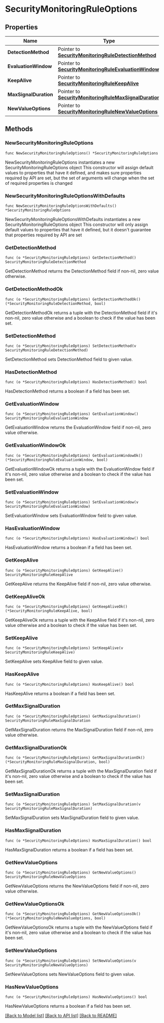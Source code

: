 # SecurityMonitoringRuleOptions

## Properties

Name | Type | Description | Notes
------------ | ------------- | ------------- | -------------
**DetectionMethod** | Pointer to [**SecurityMonitoringRuleDetectionMethod**](SecurityMonitoringRuleDetectionMethod.md) |  | [optional] 
**EvaluationWindow** | Pointer to [**SecurityMonitoringRuleEvaluationWindow**](SecurityMonitoringRuleEvaluationWindow.md) |  | [optional] 
**KeepAlive** | Pointer to [**SecurityMonitoringRuleKeepAlive**](SecurityMonitoringRuleKeepAlive.md) |  | [optional] 
**MaxSignalDuration** | Pointer to [**SecurityMonitoringRuleMaxSignalDuration**](SecurityMonitoringRuleMaxSignalDuration.md) |  | [optional] 
**NewValueOptions** | Pointer to [**SecurityMonitoringRuleNewValueOptions**](SecurityMonitoringRuleNewValueOptions.md) |  | [optional] 

## Methods

### NewSecurityMonitoringRuleOptions

`func NewSecurityMonitoringRuleOptions() *SecurityMonitoringRuleOptions`

NewSecurityMonitoringRuleOptions instantiates a new SecurityMonitoringRuleOptions object
This constructor will assign default values to properties that have it defined,
and makes sure properties required by API are set, but the set of arguments
will change when the set of required properties is changed

### NewSecurityMonitoringRuleOptionsWithDefaults

`func NewSecurityMonitoringRuleOptionsWithDefaults() *SecurityMonitoringRuleOptions`

NewSecurityMonitoringRuleOptionsWithDefaults instantiates a new SecurityMonitoringRuleOptions object
This constructor will only assign default values to properties that have it defined,
but it doesn't guarantee that properties required by API are set

### GetDetectionMethod

`func (o *SecurityMonitoringRuleOptions) GetDetectionMethod() SecurityMonitoringRuleDetectionMethod`

GetDetectionMethod returns the DetectionMethod field if non-nil, zero value otherwise.

### GetDetectionMethodOk

`func (o *SecurityMonitoringRuleOptions) GetDetectionMethodOk() (*SecurityMonitoringRuleDetectionMethod, bool)`

GetDetectionMethodOk returns a tuple with the DetectionMethod field if it's non-nil, zero value otherwise
and a boolean to check if the value has been set.

### SetDetectionMethod

`func (o *SecurityMonitoringRuleOptions) SetDetectionMethod(v SecurityMonitoringRuleDetectionMethod)`

SetDetectionMethod sets DetectionMethod field to given value.

### HasDetectionMethod

`func (o *SecurityMonitoringRuleOptions) HasDetectionMethod() bool`

HasDetectionMethod returns a boolean if a field has been set.

### GetEvaluationWindow

`func (o *SecurityMonitoringRuleOptions) GetEvaluationWindow() SecurityMonitoringRuleEvaluationWindow`

GetEvaluationWindow returns the EvaluationWindow field if non-nil, zero value otherwise.

### GetEvaluationWindowOk

`func (o *SecurityMonitoringRuleOptions) GetEvaluationWindowOk() (*SecurityMonitoringRuleEvaluationWindow, bool)`

GetEvaluationWindowOk returns a tuple with the EvaluationWindow field if it's non-nil, zero value otherwise
and a boolean to check if the value has been set.

### SetEvaluationWindow

`func (o *SecurityMonitoringRuleOptions) SetEvaluationWindow(v SecurityMonitoringRuleEvaluationWindow)`

SetEvaluationWindow sets EvaluationWindow field to given value.

### HasEvaluationWindow

`func (o *SecurityMonitoringRuleOptions) HasEvaluationWindow() bool`

HasEvaluationWindow returns a boolean if a field has been set.

### GetKeepAlive

`func (o *SecurityMonitoringRuleOptions) GetKeepAlive() SecurityMonitoringRuleKeepAlive`

GetKeepAlive returns the KeepAlive field if non-nil, zero value otherwise.

### GetKeepAliveOk

`func (o *SecurityMonitoringRuleOptions) GetKeepAliveOk() (*SecurityMonitoringRuleKeepAlive, bool)`

GetKeepAliveOk returns a tuple with the KeepAlive field if it's non-nil, zero value otherwise
and a boolean to check if the value has been set.

### SetKeepAlive

`func (o *SecurityMonitoringRuleOptions) SetKeepAlive(v SecurityMonitoringRuleKeepAlive)`

SetKeepAlive sets KeepAlive field to given value.

### HasKeepAlive

`func (o *SecurityMonitoringRuleOptions) HasKeepAlive() bool`

HasKeepAlive returns a boolean if a field has been set.

### GetMaxSignalDuration

`func (o *SecurityMonitoringRuleOptions) GetMaxSignalDuration() SecurityMonitoringRuleMaxSignalDuration`

GetMaxSignalDuration returns the MaxSignalDuration field if non-nil, zero value otherwise.

### GetMaxSignalDurationOk

`func (o *SecurityMonitoringRuleOptions) GetMaxSignalDurationOk() (*SecurityMonitoringRuleMaxSignalDuration, bool)`

GetMaxSignalDurationOk returns a tuple with the MaxSignalDuration field if it's non-nil, zero value otherwise
and a boolean to check if the value has been set.

### SetMaxSignalDuration

`func (o *SecurityMonitoringRuleOptions) SetMaxSignalDuration(v SecurityMonitoringRuleMaxSignalDuration)`

SetMaxSignalDuration sets MaxSignalDuration field to given value.

### HasMaxSignalDuration

`func (o *SecurityMonitoringRuleOptions) HasMaxSignalDuration() bool`

HasMaxSignalDuration returns a boolean if a field has been set.

### GetNewValueOptions

`func (o *SecurityMonitoringRuleOptions) GetNewValueOptions() SecurityMonitoringRuleNewValueOptions`

GetNewValueOptions returns the NewValueOptions field if non-nil, zero value otherwise.

### GetNewValueOptionsOk

`func (o *SecurityMonitoringRuleOptions) GetNewValueOptionsOk() (*SecurityMonitoringRuleNewValueOptions, bool)`

GetNewValueOptionsOk returns a tuple with the NewValueOptions field if it's non-nil, zero value otherwise
and a boolean to check if the value has been set.

### SetNewValueOptions

`func (o *SecurityMonitoringRuleOptions) SetNewValueOptions(v SecurityMonitoringRuleNewValueOptions)`

SetNewValueOptions sets NewValueOptions field to given value.

### HasNewValueOptions

`func (o *SecurityMonitoringRuleOptions) HasNewValueOptions() bool`

HasNewValueOptions returns a boolean if a field has been set.


[[Back to Model list]](../README.md#documentation-for-models) [[Back to API list]](../README.md#documentation-for-api-endpoints) [[Back to README]](../README.md)


